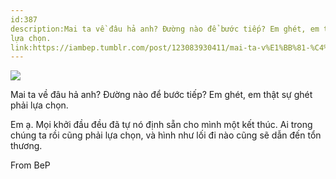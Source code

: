 ```yaml
---
id:387
description:Mai ta về đâu hả anh? Đường nào để bước tiếp? Em ghét, em thật sự ghét phải
lựa chọn.
link:https://iambep.tumblr.com/post/123083930411/mai-ta-v%E1%BB%81-%C4%91%C3%A2u-h%E1%BA%A3-anh-%C4%91%C6%B0%E1%BB%9Dng-n%C3%A0o-%C4%91%E1%BB%83-b%C6%B0%E1%BB%9Bc-ti%E1%BA%BFp-em
---
```


![](https://64.media.tumblr.com/bed60a4410007fa22c5fe2c6e3143ca8/tumblr_nqw5o67dJl1u3a9rjo1_1280.jpg)

Mai ta về đâu hả anh? Đường nào để bước tiếp? Em ghét, em thật sự ghét phải
lựa chọn.

Em ạ. Mọi khởi đầu đều đã tự nó định sẵn cho mình một kết thúc. Ai trong
chúng ta rồi cũng phải lựa chọn, và hình như lối đi nào cũng sẽ dẫn đến
tổn thương.

From BeP
